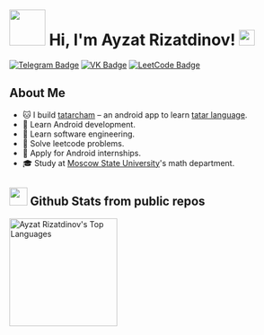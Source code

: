 # <img src="https://media1.giphy.com/media/v1.Y2lkPTc5MGI3NjExMHh0NzJwdnMyeml5YWdvNmxrYjQ0cnJ5ZjZ2OXVrbWdodzdpemlraSZlcD12MV9pbnRlcm5hbF9naWZfYnlfaWQmY3Q9Zw/xXHSEiyZcYyrK/giphy.gif" width="64"> Hi, I'm Ayzat Rizatdinov! <img src="https://media.giphy.com/media/hvRJCLFzcasrR4ia7z/giphy.gif" width="28"/>

[![Telegram Badge](https://img.shields.io/badge/Telegram-12100E?style=flat-square&logo=Telegram)](https://t.me/dov4k1n)
[![VK Badge](https://img.shields.io/badge/-VK-12100E?style=flat-square&logo=VK&logoColor=4B76A4)](https://vk.com/dov4k1n)
[![LeetCode Badge](https://img.shields.io/badge/-LeetCode-282828?style=flat-square&logo=Leetcode)](https://leetcode.com/u/dov4k1n/)

## About Me

* 🐱 I build <a href="https://dov4k1n.github.io">tatarcham</a> – an android app to learn [tatar language](https://en.wikipedia.org/wiki/Tatar_language).
* 📱 Learn Android development.
* 📓 Learn software engineering.
* 👻 Solve leetcode problems.
* 💼 Apply for Android internships.
* 🎓 Study at <a href="https://math.msu.ru">Moscow State University</a>'s math department.

## <img src="https://media4.giphy.com/media/v1.Y2lkPTc5MGI3NjExZHRmZWQ3MGd3enM0YXRmdmhvcms2bGRqcm9ucHFkbWloMnBtb2s3NyZlcD12MV9pbnRlcm5hbF9naWZfYnlfaWQmY3Q9Zw/Lnv2VohQZinYs/giphy.gif" width="32"/> Github Stats from public repos

<img alt="Ayzat Rizatdinov's Top Languages" src="https://github-readme-stats.vercel.app/api/top-langs/?username=dov4k1n&custom_title=languages&langs_count=8&layout=compact&theme=tokyonight&hide_border=true" height="192px"/>
